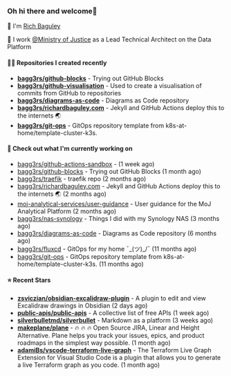 ### Oh hi there and welcome👋

👐 I'm [Rich Baguley](https://richardbaguley.com/about)

🏢 I work [@Ministry of Justice](https://github.com/ministryofjustice) as a Lead Technical Architect on the Data Platform

#### 👨‍💻 Repositories I created recently
- **[bagg3rs/github-blocks](https://github.com/bagg3rs/github-blocks)** - Trying out GitHub Blocks
- **[bagg3rs/github-visualisation](https://github.com/bagg3rs/github-visualisation)** - Used to create a visualisation of commits from GitHub to repositories
- **[bagg3rs/diagrams-as-code](https://github.com/bagg3rs/diagrams-as-code)** - Diagrams as Code repository
- **[bagg3rs/richardbaguley.com](https://github.com/bagg3rs/richardbaguley.com)** - Jekyll and GitHub Actions deploy this to the internets 🌏
- **[bagg3rs/git-ops](https://github.com/bagg3rs/git-ops)** - GitOps repository template from k8s-at-home/template-cluster-k3s.

#### 👷 Check out what I'm currently working on

- [bagg3rs/github-actions-sandbox](https://github.com/bagg3rs/github-actions-sandbox) -  (1 week ago)
- [bagg3rs/github-blocks](https://github.com/bagg3rs/github-blocks) - Trying out GitHub Blocks (1 month ago)
- [bagg3rs/traefik](https://github.com/bagg3rs/traefik) - traefik repo (2 months ago)
- [bagg3rs/richardbaguley.com](https://github.com/bagg3rs/richardbaguley.com) - Jekyll and GitHub Actions deploy this to the internets 🌏 (2 months ago)
- [moj-analytical-services/user-guidance](https://github.com/moj-analytical-services/user-guidance) - User guidance for the MoJ Analytical Platform (2 months ago)
- [bagg3rs/nas-synology](https://github.com/bagg3rs/nas-synology) - Things I did with my Synology NAS (3 months ago)
- [bagg3rs/diagrams-as-code](https://github.com/bagg3rs/diagrams-as-code) - Diagrams as Code repository (6 months ago)
- [bagg3rs/fluxcd](https://github.com/bagg3rs/fluxcd) - GitOps for my home ¯\_(ツ)_/¯  (11 months ago)
- [bagg3rs/git-ops](https://github.com/bagg3rs/git-ops) - GitOps repository template from k8s-at-home/template-cluster-k3s. (11 months ago)

#### ⭐ Recent Stars


- **[zsviczian/obsidian-excalidraw-plugin](https://github.com/zsviczian/obsidian-excalidraw-plugin)** - A plugin to edit and view Excalidraw drawings in Obsidian (2 days ago)
- **[public-apis/public-apis](https://github.com/public-apis/public-apis)** - A collective list of free APIs (1 week ago)
- **[silverbulletmd/silverbullet](https://github.com/silverbulletmd/silverbullet)** - Markdown as a platform (3 weeks ago)
- **[makeplane/plane](https://github.com/makeplane/plane)** - 🔥 🔥 🔥 Open Source JIRA, Linear and Height Alternative. Plane helps you track your issues, epics, and product roadmaps in the simplest way possible. (1 month ago)
- **[adamiBs/vscode-terraform-live-graph](https://github.com/adamiBs/vscode-terraform-live-graph)** - The Terraform Live Graph Extension for Visual Studio Code is a plugin that allows you to generate a live Terraform graph as you code. (1 month ago)
